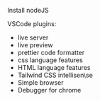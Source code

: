 Install nodeJS

VSCode plugins:
- live server
- live preview
- prettier code formatter
- css language features
- HTML language features
- Tailwind CSS intellisen\se
- Simple browser
- Debugger for chrome

